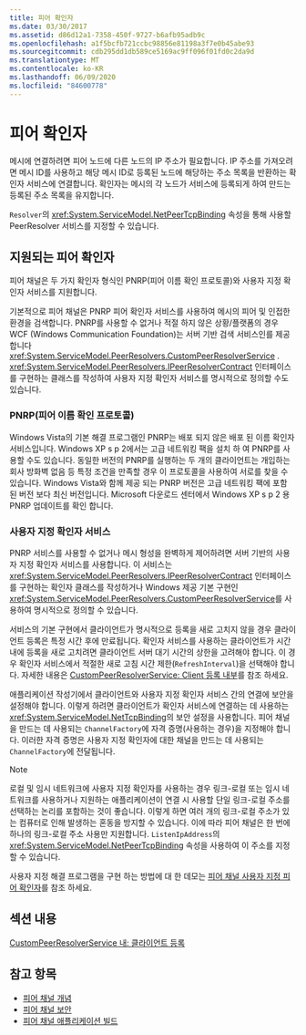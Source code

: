 ```yaml
---
title: 피어 확인자
ms.date: 03/30/2017
ms.assetid: d86d12a1-7358-450f-9727-b6afb95adb9c
ms.openlocfilehash: a1f5bcfb721ccbc98856e81198a3f7e0b45abe93
ms.sourcegitcommit: cdb295dd1db589ce5169ac9ff096f01fd0c2da9d
ms.translationtype: MT
ms.contentlocale: ko-KR
ms.lasthandoff: 06/09/2020
ms.locfileid: "84600778"
---
```

# <a name="peer-resolvers"></a>피어 확인자
메시에 연결하려면 피어 노드에 다른 노드의 IP 주소가 필요합니다. IP 주소를 가져오려면 메시 ID를 사용하고 해당 메시 ID로 등록된 노드에 해당하는 주소 목록을 반환하는 확인자 서비스에 연결합니다. 확인자는 메시의 각 노드가 서비스에 등록되게 하여 만드는 등록된 주소 목록을 유지합니다.  
  
 `Resolver`의 <xref:System.ServiceModel.NetPeerTcpBinding> 속성을 통해 사용할 PeerResolver 서비스를 지정할 수 있습니다.  
  
## <a name="supported-peer-resolvers"></a>지원되는 피어 확인자  
 피어 채널은 두 가지 확인자 형식인 PNRP(피어 이름 확인 프로토콜)와 사용자 지정 확인자 서비스를 지원합니다.  
  
 기본적으로 피어 채널은 PNRP 피어 확인자 서비스를 사용하여 메시의 피어 및 인접한 환경을 검색합니다. PNRP를 사용할 수 없거나 적절 하지 않은 상황/플랫폼의 경우 WCF (Windows Communication Foundation)는 서버 기반 검색 서비스인를 제공 합니다 <xref:System.ServiceModel.PeerResolvers.CustomPeerResolverService> . <xref:System.ServiceModel.PeerResolvers.IPeerResolverContract> 인터페이스를 구현하는 클래스를 작성하여 사용자 지정 확인자 서비스를 명시적으로 정의할 수도 있습니다.  
  
### <a name="peer-name-resolution-protocol-pnrp"></a>PNRP(피어 이름 확인 프로토콜)  
 Windows Vista의 기본 해결 프로그램인 PNRP는 배포 되지 않은 배포 된 이름 확인자 서비스입니다. Windows XP s p 2에서는 고급 네트워킹 팩을 설치 하 여 PNRP를 사용할 수도 있습니다. 동일한 버전의 PNRP를 실행하는 두 개의 클라이언트는 개입하는 회사 방화벽 없음 등 특정 조건을 만족할 경우 이 프로토콜을 사용하여 서로를 찾을 수 있습니다. Windows Vista와 함께 제공 되는 PNRP 버전은 고급 네트워킹 팩에 포함 된 버전 보다 최신 버전입니다. Microsoft 다운로드 센터에서 Windows XP s p 2 용 PNRP 업데이트를 확인 합니다.  
  
### <a name="custom-resolver-services"></a>사용자 지정 확인자 서비스  
 PNRP 서비스를 사용할 수 없거나 메시 형성을 완벽하게 제어하려면 서버 기반의 사용자 지정 확인자 서비스를 사용합니다. 이 서비스는 <xref:System.ServiceModel.PeerResolvers.IPeerResolverContract> 인터페이스를 구현하는 확인자 클래스를 작성하거나 Windows 제공 기본 구현인 <xref:System.ServiceModel.PeerResolvers.CustomPeerResolverService>를 사용하여 명시적으로 정의할 수 있습니다.  
  
 서비스의 기본 구현에서 클라이언트가 명시적으로 등록을 새로 고치지 않을 경우 클라이언트 등록은 특정 시간 후에 만료됩니다. 확인자 서비스를 사용하는 클라이언트가 시간 내에 등록을 새로 고치려면 클라이언트 서버 대기 시간의 상한을 고려해야 합니다. 이 경우 확인자 서비스에서 적절한 새로 고침 시간 제한(`RefreshInterval`)을 선택해야 합니다. 자세한 내용은 [CustomPeerResolverService: Client 등록 내부](inside-the-custompeerresolverservice-client-registrations.md)를 참조 하세요.  
  
 애플리케이션 작성기에서 클라이언트와 사용자 지정 확인자 서비스 간의 연결에 보안을 설정해야 합니다. 이렇게 하려면 클라이언트가 확인자 서비스에 연결하는 데 사용하는 <xref:System.ServiceModel.NetTcpBinding>의 보안 설정을 사용합니다. 피어 채널을 만드는 데 사용되는 `ChannelFactory`에 자격 증명(사용하는 경우)을 지정해야 합니다. 이러한 자격 증명은 사용자 지정 확인자에 대한 채널을 만드는 데 사용되는 `ChannelFactory`에 전달됩니다.  
  
> [!NOTE]
> 로컬 및 임시 네트워크에 사용자 지정 확인자를 사용하는 경우 링크-로컬 또는 임시 네트워크를 사용하거나 지원하는 애플리케이션이 연결 시 사용할 단일 링크-로컬 주소를 선택하는 논리를 포함하는 것이 좋습니다. 이렇게 하면 여러 개의 링크-로컬 주소가 있는 컴퓨터로 인해 발생하는 혼동을 방지할 수 있습니다. 이에 따라 피어 채널은 한 번에 하나의 링크-로컬 주소 사용만 지원합니다. `ListenIpAddress`의 <xref:System.ServiceModel.NetPeerTcpBinding> 속성을 사용하여 이 주소를 지정할 수 있습니다.  
  
 사용자 지정 해결 프로그램을 구현 하는 방법에 대 한 데모는 [피어 채널 사용자 지정 피어 확인자](https://docs.microsoft.com/previous-versions/dotnet/netframework-3.5/ms751466(v=vs.90))를 참조 하세요.  
  
## <a name="in-this-section"></a>섹션 내용  
 [CustomPeerResolverService 내: 클라이언트 등록](inside-the-custompeerresolverservice-client-registrations.md)  
  
## <a name="see-also"></a>참고 항목

- [피어 채널 개념](peer-channel-concepts.md)
- [피어 채널 보안](peer-channel-security.md)
- [피어 채널 애플리케이션 빌드](building-a-peer-channel-application.md)
